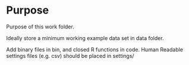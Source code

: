 # Purpose

Purpose of this work folder.

Ideally store a minimum working example data set in data folder.

Add binary files in bin, and closed R functions in code. Human Readable
settings files (e.g. csv) should be placed in settings/
